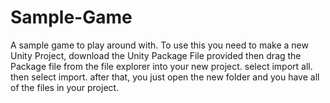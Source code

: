 # Sample-Game
A sample game to play around with.
To use this you need to make a new Unity Project, download the Unity Package File provided
then drag the Package file from the file explorer into your new project. select import all.
then select import. after that, you just open the new folder and you have all of the files in your project.

